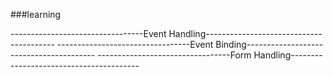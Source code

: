 ###learning

---------------------------------Event Handling----------------------------------------
---------------------------------Event Binding----------------------------------------
---------------------------------Form Handling----------------------------------------

